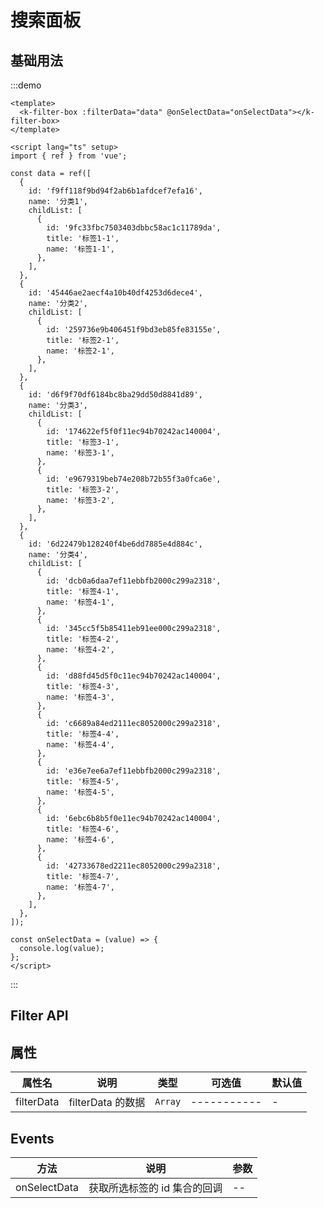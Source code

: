 # 搜索面板

## 基础用法

:::demo

```vue
<template>
  <k-filter-box :filterData="data" @onSelectData="onSelectData"></k-filter-box>
</template>

<script lang="ts" setup>
import { ref } from 'vue';

const data = ref([
  {
    id: 'f9ff118f9bd94f2ab6b1afdcef7efa16',
    name: '分类1',
    childList: [
      {
        id: '9fc33fbc7503403dbbc58ac1c11789da',
        title: '标签1-1',
        name: '标签1-1',
      },
    ],
  },
  {
    id: '45446ae2aecf4a10b40df4253d6dece4',
    name: '分类2',
    childList: [
      {
        id: '259736e9b406451f9bd3eb85fe83155e',
        title: '标签2-1',
        name: '标签2-1',
      },
    ],
  },
  {
    id: 'd6f9f70df6184bc8ba29dd50d8841d89',
    name: '分类3',
    childList: [
      {
        id: '174622ef5f0f11ec94b70242ac140004',
        title: '标签3-1',
        name: '标签3-1',
      },
      {
        id: 'e9679319beb74e208b72b55f3a0fca6e',
        title: '标签3-2',
        name: '标签3-2',
      },
    ],
  },
  {
    id: '6d22479b128240f4be6dd7885e4d884c',
    name: '分类4',
    childList: [
      {
        id: 'dcb0a6daa7ef11ebbfb2000c299a2318',
        title: '标签4-1',
        name: '标签4-1',
      },
      {
        id: '345cc5f5b85411eb91ee000c299a2318',
        title: '标签4-2',
        name: '标签4-2',
      },
      {
        id: 'd88fd45d5f0c11ec94b70242ac140004',
        title: '标签4-3',
        name: '标签4-3',
      },
      {
        id: 'c6689a84ed2111ec8052000c299a2318',
        title: '标签4-4',
        name: '标签4-4',
      },
      {
        id: 'e36e7ee6a7ef11ebbfb2000c299a2318',
        title: '标签4-5',
        name: '标签4-5',
      },
      {
        id: '6ebc6b8b5f0e11ec94b70242ac140004',
        title: '标签4-6',
        name: '标签4-6',
      },
      {
        id: '42733678ed2211ec8052000c299a2318',
        title: '标签4-7',
        name: '标签4-7',
      },
    ],
  },
]);

const onSelectData = (value) => {
  console.log(value);
};
</script>
```

:::

## Filter API

## 属性

| 属性名     | 说明              | 类型    | 可选值      | 默认值 |
| ---------- | ----------------- | ------- | ----------- | ------ |
| filterData | filterData 的数据 | `Array` | ----------- | -      |

## Events

| 方法         | 说明                         | 参数 |
| ------------ | ---------------------------- | ---- |
| onSelectData | 获取所选标签的 id 集合的回调 | --   |
